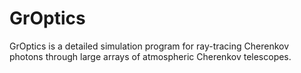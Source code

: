 # GrOptics

GrOptics is a detailed simulation program for ray-tracing Cherenkov photons through large arrays of atmospheric Cherenkov telescopes. 

